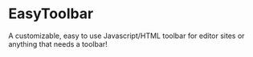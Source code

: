 # EasyToolbar
 A customizable, easy to use Javascript/HTML toolbar for editor sites or anything that needs a toolbar!
